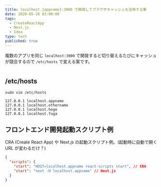 ```yaml
---
title: localhost.{appname}:3000 で開発してブラウザキャッシュを活用する案
date: 2020-05-26 03:00:00
tags:
  - CreateReactApp
  - Next.js
  - Idea
type: tech
published: true
---
```


複数のアプリを同じ `localhost:3000` で開発すると切り替えるたびにキャッシュが競合するので `/etc/hosts` で変える案です。

```toc

```

## /etc/hosts

```
sudo vim /etc/hosts
```

```:title=/etc/hosts
127.0.0.1 localhost.appname
127.0.0.1 localhost.othername
127.0.0.1 localhost.hoge
127.0.0.1 localhost.fuga
```

## フロントエンド開発起動スクリプト例

CRA (Create React App) や Next.js の起動スクリプト例。(起動時に自動で開く URL が変わるだけ？)

```json:title=package.json
{
  "scripts": {
    "start": "HOST=localhost.appname react-scripts start", // CRA
    "start": "next -H localhost.appname" // Next.js
  }
}
```

